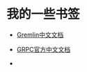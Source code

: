 # 我的一些书签

- [Gremlin中文文档](http://tinkerpop-gremlin.cn/)

- [GRPC官方中文文档](https://doc.oschina.net/grpc)
- 

